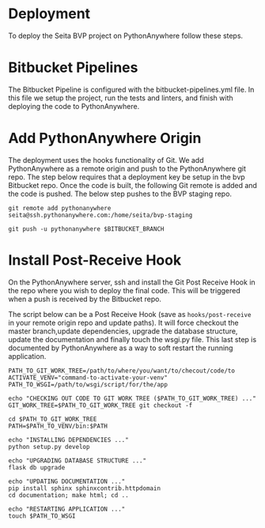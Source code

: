 # Deployment

To deploy the Seita BVP project on PythonAnywhere follow these steps.

# Bitbucket Pipelines

The Bitbucket Pipeline is configured with the bitbucket-pipelines.yml file.
In this file we setup the project, run the tests and linters, and finish with
deploying the code to PythonAnywhere.

# Add PythonAnywhere Origin

The deployment uses the hooks functionality of Git. We add PythonAnywhere as a
remote origin and push to the PythonAnywhere git repo. The step below requires that
a deployment key be setup in the bvp Bitbucket repo. Once the code is built, the following
Git remote is added and the code is pushed. The below step pushes to the BVP staging repo.

```
git remote add pythonanywhere seita@ssh.pythonanywhere.com:/home/seita/bvp-staging

git push -u pythonanywhere $BITBUCKET_BRANCH
```

# Install Post-Receive Hook

On the PythonAnywhere server, ssh and install the Git Post Receive Hook
in the repo where you wish to deploy the final code. This will be triggered when a
push is received by the Bitbucket repo.

The script below can be a Post Receive Hook (save as `hooks/post-receive` in your remote origin repo and update paths).
It will force checkout the master branch,update dependencies, upgrade the database structure,
update the documentation and finally touch the wsgi.py file.
This last step is documented by PythonAnywhere as a way to soft restart the running application.


```#!/bin/bash
PATH_TO_GIT_WORK_TREE=/path/to/where/you/want/to/checout/code/to
ACTIVATE_VENV="command-to-activate-your-venv"
PATH_TO_WSGI=/path/to/wsgi/script/for/the/app

echo "CHECKING OUT CODE TO GIT WORK TREE ($PATH_TO_GIT_WORK_TREE) ..."
GIT_WORK_TREE=$PATH_TO_GIT_WORK_TREE git checkout -f

cd $PATH_TO_GIT_WORK_TREE
PATH=$PATH_TO_VENV/bin:$PATH                                                                                                                                                                                  

echo "INSTALLING DEPENDENCIES ..."
python setup.py develop

echo "UPGRADING DATABASE STRUCTURE ..."
flask db upgrade

echo "UPDATING DOCUMENTATION ..."
pip install sphinx sphinxcontrib.httpdomain
cd documentation; make html; cd ..

echo "RESTARTING APPLICATION ..."
touch $PATH_TO_WSGI
```

